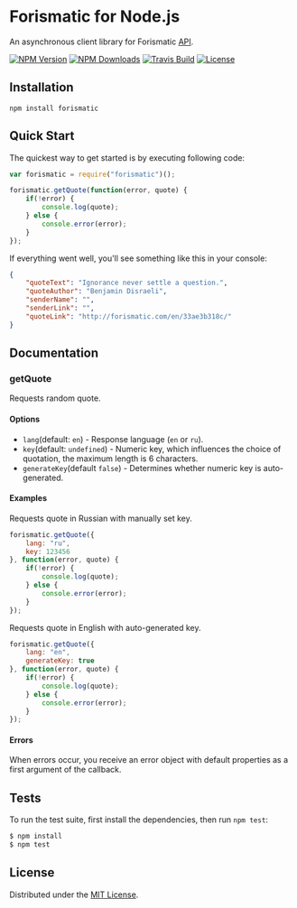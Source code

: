 # Forismatic for Node.js

An asynchronous client library for Forismatic [API](http://forismatic.com/en/api/).

[![NPM Version][npm-image]][npm-url]
[![NPM Downloads][downloads-image]][downloads-url]
[![Travis Build][travis-image]][travis-url]
[![License][license]][license-url]

## Installation

`npm install forismatic`

## Quick Start

The quickest way to get started is by executing following code:

```javascript
var forismatic = require("forismatic")();

forismatic.getQuote(function(error, quote) {
    if(!error) {
        console.log(quote);
    } else {
        console.error(error);
    }
});
```

If everything went well, you'll see something like this in your console:

```json
{
    "quoteText": "Ignorance never settle a question.",
    "quoteAuthor": "Benjamin Disraeli",
    "senderName": "",
    "senderLink": "",
    "quoteLink": "http://forismatic.com/en/33ae3b318c/"
}
```

## Documentation

### getQuote

Requests random quote.

#### Options

- `lang`(default: `en`) - Response language (`en` or `ru`).
- `key`(default: `undefined`) - Numeric key, which influences the choice of quotation, the maximum length is 6 characters.
- `generateKey`(default `false`) - Determines whether numeric key is auto-generated.

#### Examples

Requests quote in Russian with manually set key.

```javascript
forismatic.getQuote({
    lang: "ru",
    key: 123456
}, function(error, quote) {
    if(!error) {
        console.log(quote);
    } else {
        console.error(error);
    }
});
```

Requests quote in English with auto-generated key.

```javascript
forismatic.getQuote({
    lang: "en",
    generateKey: true
}, function(error, quote) {
    if(!error) {
        console.log(quote);
    } else {
        console.error(error);
    }
});
```

#### Errors

When errors occur, you receive an error object with default properties as a first argument of the callback.

## Tests

To run the test suite, first install the dependencies, then run `npm test`:

```bash
$ npm install
$ npm test
```

## License

Distributed under the [MIT License](LICENSE).

[npm-image]: https://img.shields.io/npm/v/forismatic-node.svg
[npm-url]: https://npmjs.org/package/forismatic-node
[downloads-image]: https://img.shields.io/npm/dm/forismatic-node.svg
[downloads-url]: https://npmjs.org/package/forismatic-node
[license]: https://img.shields.io/github/license/AnatoliyGatt/forismatic-node.svg
[license-url]: https://github.com/AnatoliyGatt/forismatic-node/blob/master/LICENSE
[travis-image]: https://img.shields.io/travis/AnatoliyGatt/forismatic-node/master.svg
[travis-url]: https://travis-ci.org/AnatoliyGatt/forismatic-node